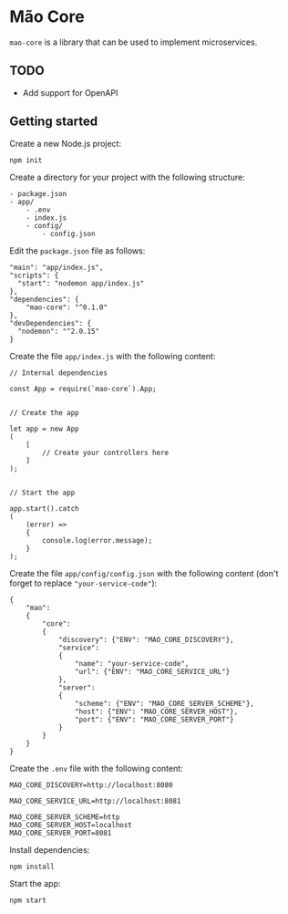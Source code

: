 # Mão Core

`mao-core` is a library that can be used to implement microservices.


## TODO

- Add support for OpenAPI


## Getting started

Create a new Node.js project:

```
npm init
```

Create a directory for your project with the following structure:

```
- package.json
- app/
	- .env
	- index.js
	- config/
		- config.json
```

Edit the `package.json` file as follows:

```
"main": "app/index.js",
"scripts": {
  "start": "nodemon app/index.js"
},
"dependencies": {
	"mao-core": "^0.1.0"
},
"devDependencies": {
  "nodemon": "^2.0.15"
}
```

Create the file `app/index.js` with the following content:

```
// Internal dependencies

const App = require(`mao-core`).App;


// Create the app

let app = new App
(
	[
		// Create your controllers here
	]
);


// Start the app

app.start().catch
(
	(error) =>
	{
		console.log(error.message);
	}
);
```

Create the file `app/config/config.json` with the following content (don't forget to replace `"your-service-code"`):

```
{
	"mao":
	{
		"core":
		{
			"discovery": {"ENV": "MAO_CORE_DISCOVERY"},
			"service":
			{
				"name": "your-service-code",
				"url": {"ENV": "MAO_CORE_SERVICE_URL"}
			},
			"server":
			{		
				"scheme": {"ENV": "MAO_CORE_SERVER_SCHEME"},
				"host": {"ENV": "MAO_CORE_SERVER_HOST"},
				"port": {"ENV": "MAO_CORE_SERVER_PORT"}
			}
		}
	}
}
```

Create the `.env` file with the following content:

```
MAO_CORE_DISCOVERY=http://localhost:8080

MAO_CORE_SERVICE_URL=http://localhost:8081

MAO_CORE_SERVER_SCHEME=http
MAO_CORE_SERVER_HOST=localhost
MAO_CORE_SERVER_PORT=8081
```

Install dependencies:

```
npm install
```

Start the app:

```
npm start
```
